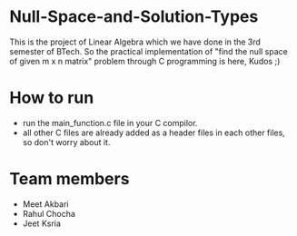 # Null-Space-and-Solution-Types
This is the project of Linear Algebra which we have done in the 3rd semester of BTech. So the practical implementation of "find the null
space of given m x n matrix" problem through C programming is here, Kudos ;)

# How to run
- run the main_function.c file in your C compilor.
- all other C files are already added as a header files in each other files, so don't worry about it. 

# Team members 
- Meet Akbari
- Rahul Chocha
- Jeet Ksria

